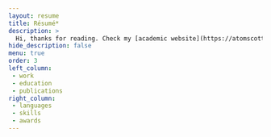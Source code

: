 ```yaml
---
layout: resume
title: Résumé*
description: >
  Hi, thanks for reading. Check my [academic website](https://atomscott.com) for all of my publications etc.
hide_description: false
menu: true
order: 3
left_column:
 - work
 - education
 - publications
right_column:
 - languages
 - skills
 - awards
---
```

